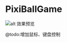 # PixiBallGame

![alt 效果预览](https://ftp.bmp.ovh/imgs/2020/08/746c606c74c5452b.gif)

@todo:增加鼠标、键盘控制
